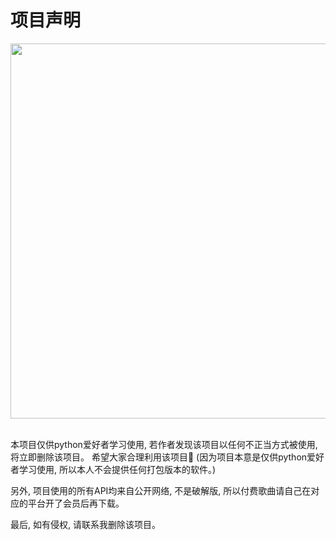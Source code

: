 # 项目声明

<div align="center">
  <img src="https://raw.githubusercontent.com/CharlesPikachu/musicdl/master/docs/logo.png" width="600"/>
</div>
<br />

本项目仅供python爱好者学习使用, 若作者发现该项目以任何不正当方式被使用, 将立即删除该项目。
希望大家合理利用该项目🙂 (因为项目本意是仅供python爱好者学习使用, 所以本人不会提供任何打包版本的软件。)

另外, 项目使用的所有API均来自公开网络, 不是破解版, 所以付费歌曲请自己在对应的平台开了会员后再下载。

最后, 如有侵权, 请联系我删除该项目。